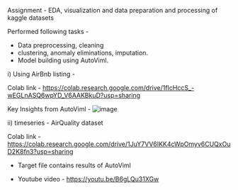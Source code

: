 Assignment - EDA, visualization and data preparation and processing of kaggle datasets

Performed following tasks - 

- Data preprocessing, cleaning
- clustering, anomaly eliminations, imputation.
- Model building using AutoViml.

i) Using AirBnb listing - 

Colab link - https://colab.research.google.com/drive/1fIcHccS_-wEGLnASQ6wpYD_V6AAKBkuD?usp=sharing

Key Insights from AutoViml - 
![image](https://github.com/user-attachments/assets/c512e8a5-5f12-4974-a0b8-2a3d55251ad1)


ii) timeseries - AirQuality dataset

Colab link - https://colab.research.google.com/drive/1JuY7VV6IKK4cWpOmyv6CUQxOuD2K8fn3?usp=sharing

- Target file contains results of AutoViml

- Youtube video - https://youtu.be/B6gLQu31XGw
